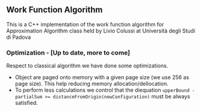 <h2>Work Function Algorithm</h2>
This is a C++ implementation of the work function algorithm for Approximation 
Algorithm class held by Livio Colussi at Universit&agrave; degli Studi di Padova

<h3>Optimization - [Up to date, more to come]</h3>
Respect to classical algorithm we have done some optimizations. 
<ul>
    <li>
        Object are paged onto memory with a given page size (we use 256 as page 
        size). This help reducing memory allocation/dellocation. 
    </li>
    <li>
        To perform less calculations we control that the diequation 
        <code>upperBound - partialSum >= distanceFromOrigin(newConfiguration)</code>
        must be always satisfied. 
    </li>
</ul>

